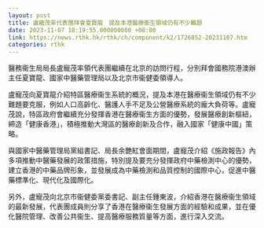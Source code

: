 ```yaml
---
layout: post
title: 盧寵茂率代表團拜會夏寶龍　提及本港醫療衞生領域仍有不少難題
date: 2023-11-07 18:19:55.000000000 +08:00
link: https://news.rthk.hk/rthk/ch/component/k2/1726852-20231107.htm
categories: rthk
---
```


醫務衞生局局長盧寵茂率領代表團繼續在北京的訪問行程，分別拜會國務院港澳辦主任夏寶龍、國家中醫藥管理局以及北京市衞健委領導人。

盧寵茂向夏寶龍介紹特區醫療衞生系統的概況，提及本港在醫療衞生領域仍有不少難題要克服，例如人口高齡化、醫護人手不足及公營醫療系統的龐大負荷等。盧寵茂說，特區政府會繼續充分發揮香港在醫療衞生方面的優勢，發展醫療創新樞紐，締造「健康香港」，積極推動大灣區的醫療創新及合作，融入國家「健康中國」策略。

與國家中醫藥管理局黨組書記、局長余艷紅會面期間，盧寵茂介紹《施政報告》內多項推動中醫藥發展的政策措施，特別提及要充分發揮政府中藥檢測中心的優勢，建立香港的中藥品牌形象，並發展成為中藥檢測和品質控制的國際中心，促進中醫藥標準化、現代化及國際化。

另外，盧寵茂向北京市衞健委黨委書記、副主任鍾東波，介紹香港在醫療衞生領域的最新發展，代表團成員則分享了香港在醫療衞生發展方面的經驗和成果，並在優化醫院管理、改善公共衞生、提高醫療服務質量等方面，進行深入交流。
